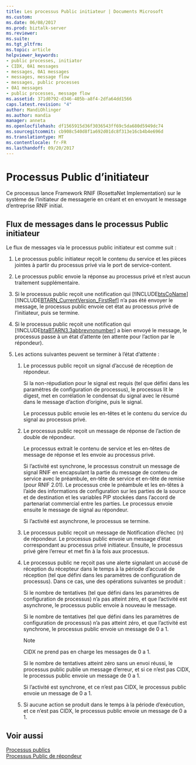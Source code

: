 ```yaml
---
title: Les processus Public initiateur | Documents Microsoft
ms.custom: 
ms.date: 06/08/2017
ms.prod: biztalk-server
ms.reviewer: 
ms.suite: 
ms.tgt_pltfrm: 
ms.topic: article
helpviewer_keywords:
- public processes, initiator
- CIDX, 0A1 messages
- messages, 0A1 messages
- messages, message flow
- messages, public processes
- 0A1 messages
- public processes, message flow
ms.assetid: 371d0792-d346-405b-a8f4-2dfa64dd1566
caps.latest.revision: "4"
author: MandiOhlinger
ms.author: mandia
manager: anneta
ms.openlocfilehash: df1565915d36f3036543ff69c5da680d5949dc74
ms.sourcegitcommit: cb908c540d8f1a692d01dc8f313e16cb4b4e696d
ms.translationtype: MT
ms.contentlocale: fr-FR
ms.lasthandoff: 09/20/2017
---
```

# <a name="initiator-public-process"></a>Processus Public d’initiateur
Ce processus lance Framework RNIF (RosettaNet Implementation) sur le système de l’initiateur de messagerie en créant et en envoyant le message d’entreprise RNIF initial.  
  
## <a name="message-flow-in-the-initiator-public-process"></a>Flux de messages dans le processus Public initiateur  
 Le flux de messages via le processus public initiateur est comme suit :  
  
1.  Le processus public initiateur reçoit le contenu du service et les pièces jointes à partir du processus privé via le port de service-content.  
  
2.  Le processus public envoie la réponse au processus privé et n’est aucun traitement supplémentaire.  
  
3.  Si le processus public reçoit une notification qui [!INCLUDE[btsCoName](../../includes/btsconame-md.md)] [!INCLUDE[BTARN_CurrentVersion_FirstRef](../../includes/btarn-currentversion-firstref-md.md)] n’a pas été envoyer le message, le processus public envoie cet état au processus privé de l’initiateur, puis se termine.  
  
4.  Si le processus public reçoit une notification qui [!INCLUDE[btaBTARN3.3abbrevnonumber](../../includes/btabtarn3-3abbrevnonumber-md.md)] a bien envoyé le message, le processus passe à un état d’attente (en attente pour l’action par le répondeur).  
  
5.  Les actions suivantes peuvent se terminer à l’état d’attente :  
  
    1.  Le processus public reçoit un signal d’accusé de réception de répondeur.  
  
         Si la non-répudiation pour le signal est requis (tel que défini dans les paramètres de configuration de processus), le processus lit le digest, met en corrélation le condensat du signal avec le résumé dans le message d’action d’origine, puis le signal.  
  
         Le processus public envoie les en-têtes et le contenu du service du signal au processus privé.  
  
    2.  Le processus public reçoit un message de réponse de l’action de double de répondeur.  
  
         Le processus extrait le contenu de service et les en-têtes de message de réponse et les envoie au processus privé.  
  
         Si l’activité est synchrone, le processus construit un message de signal RNIF en encapsulant la partie du message de contenu de service avec le préambule, en-tête de service et en-tête de remise (pour RNIF 2.01). Le processus crée le préambule et les en-têtes à l’aide des informations de configuration sur les parties de la source et de destination et les variables PIP stockées dans l’accord de partenariat commercial entre les parties. Le processus envoie ensuite le message de signal au répondeur.  
  
         Si l’activité est asynchrone, le processus se termine.  
  
    3.  Le processus public reçoit un message de Notification d’échec (n) de répondeur. Le processus public envoie un message d’état correspondant au processus privé initiateur. Ensuite, le processus privé gère l’erreur et met fin à la fois aux processus.  
  
    4.  Le processus public ne reçoit pas une alerte signalant un accusé de réception du récepteur dans le temps à la période d’accusé de réception (tel que défini dans les paramètres de configuration de processus). Dans ce cas, une des opérations suivantes se produit :  
  
         Si le nombre de tentatives (tel que défini dans les paramètres de configuration de processus) n’a pas atteint zéro, et que l’activité est asynchrone, le processus public envoie à nouveau le message.  
  
         Si le nombre de tentatives (tel que défini dans les paramètres de configuration de processus) n’a pas atteint zéro, et que l’activité est synchrone, le processus public envoie un message de 0 a 1.  
  
        > [!NOTE]
        >  CIDX ne prend pas en charge les messages de 0 a 1.  
  
         Si le nombre de tentatives atteint zéro sans un envoi réussi, le processus public publie un message d’erreur, et si ce n’est pas CIDX, le processus public envoie un message de 0 a 1.  
  
         Si l’activité est synchrone, et ce n’est pas CIDX, le processus public envoie un message de 0 a 1.  
  
    5.  Si aucune action se produit dans le temps à la période d’exécution, et ce n’est pas CIDX, le processus public envoie un message de 0 a 1.  
  
## <a name="see-also"></a>Voir aussi  
 [Processus publics](../../adapters-and-accelerators/accelerator-rosettanet/public-processes.md)   
 [Processus Public de répondeur](../../adapters-and-accelerators/accelerator-rosettanet/responder-public-process.md)